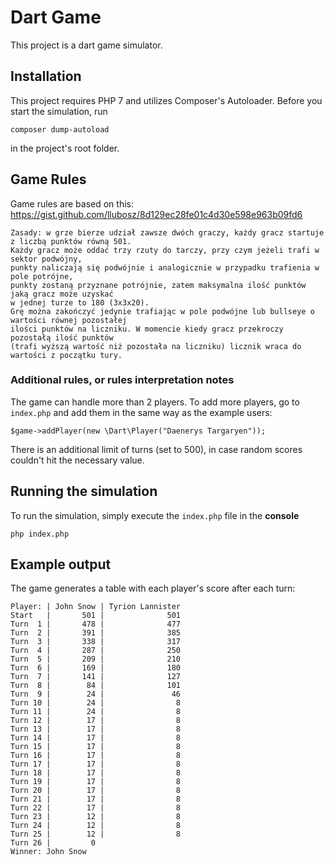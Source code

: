 # Dart Game
This project is a dart game simulator. 

## Installation
This project requires PHP 7 and utilizes Composer's Autoloader. Before you start the simulation, run
 ```
 composer dump-autoload
 ```
 in the project's root folder.

## Game Rules
Game rules are based on this: https://gist.github.com/llubosz/8d129ec28fe01c4d30e598e963b09fd6
```
Zasady: w grze bierze udział zawsze dwóch graczy, każdy gracz startuje z liczbą punktów równą 501. 
Każdy gracz może oddać trzy rzuty do tarczy, przy czym jeżeli trafi w sektor podwójny, 
punkty naliczają się podwójnie i analogicznie w przypadku trafienia w pole potrójne, 
punkty zostaną przyznane potrójnie, zatem maksymalna ilość punktów jaką gracz może uzyskać 
w jednej turze to 180 (3x3x20). 
Grę można zakończyć jedynie trafiając w pole podwójne lub bullseye o wartości równej pozostałej 
ilości punktów na liczniku. W momencie kiedy gracz przekroczy pozostałą ilość punktów 
(trafi wyższą wartość niż pozostała na liczniku) licznik wraca do wartości z początku tury.
```

### Additional rules, or rules interpretation notes
The game can handle more than 2 players. To add more players, go to `index.php` and add them in the same way as the example users:
```
$game->addPlayer(new \Dart\Player("Daenerys Targaryen"));
```

There is an additional limit of turns (set to 500), in case random scores couldn't hit the necessary value. 

## Running the simulation
To run the simulation, simply execute the `index.php` file in the **console**
```
php index.php
```

## Example output
The game generates a table with each player's score after each turn:
```
Player: | John Snow | Tyrion Lannister
Start   |       501 |              501
Turn  1 |       478 |              477
Turn  2 |       391 |              385
Turn  3 |       338 |              317
Turn  4 |       287 |              250
Turn  5 |       209 |              210
Turn  6 |       169 |              180
Turn  7 |       141 |              127
Turn  8 |        84 |              101
Turn  9 |        24 |               46
Turn 10 |        24 |                8
Turn 11 |        24 |                8
Turn 12 |        17 |                8
Turn 13 |        17 |                8
Turn 14 |        17 |                8
Turn 15 |        17 |                8
Turn 16 |        17 |                8
Turn 17 |        17 |                8
Turn 18 |        17 |                8
Turn 19 |        17 |                8
Turn 20 |        17 |                8
Turn 21 |        17 |                8
Turn 22 |        17 |                8
Turn 23 |        12 |                8
Turn 24 |        12 |                8
Turn 25 |        12 |                8
Turn 26 |         0
Winner: John Snow
```